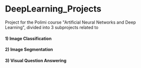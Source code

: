 # DeepLearning_Projects

Project for the Polimi course "Artificial Neural Networks and Deep Learning", divided into 3 subprojects related to

#### 1) Image Classification 
    
    
    
#### 2) Image Segmentation 


#### 3) Visual Question Answering

